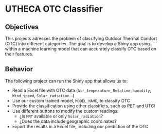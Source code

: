 # UTHECA OTC Classifier

## Objectives

This projects adresses the problem of classifying Outdoor Thermal Comfort (OTC) into different categories. The goal is to develop a Shiny app using within a machine learning model that can accurately classify OTC based on their features.

## Behavior

The following project can run the Shiny app that allows us to:

- Read a Excel file with OTC data (`Air_temperature`, `Relative_humidity`, `Wind_speed`, `Solar_radiation`...)
- Use our custom trained model, `MODEL_NAME`, to classify OTC
- Provide the classification using other classifiers, such as PET and UTCI
- Use different buttons to modify the custom readings:
  - ¿Is `MRT` available or only `Solar_radiation`?
  - ¿Does the data include geographic coordinates?
- Export the results in a Excel file, including our prediction of the OTC

